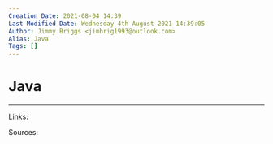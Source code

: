 ```yaml
---
Creation Date: 2021-08-04 14:39
Last Modified Date: Wednesday 4th August 2021 14:39:05
Author: Jimmy Briggs <jimbrig1993@outlook.com>
Alias: Java
Tags: []
---
```


# Java

***

Links: 

Sources:

